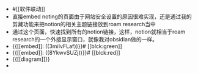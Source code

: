 - #[[软件联动]]
- 直接embed noting的页面由于网站安全设置的原因很难实现，还是通过我的剪藏功能来把notion的相关主题链接放到roam research当中
- 通过这个页面，快速找到所有的notion链接，这样，notion就相当于roam research的一个外接显示窗口，就像我对obsidian做的一样。
- {{[[embed]]: ((3miIvFLaf))}}# [[blck:green]]
- {{[[embed]]: ((8YkwvSUZj))}}# [[blck:red]]
- {{[[diagram]]}}
- 
